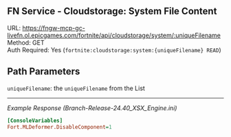## FN Service - Cloudstorage: System File Content

URL: https://fngw-mcp-gc-livefn.ol.epicgames.com/fortnite/api/cloudstorage/system/:uniqueFilename \
Method: GET \
Auth Required: Yes (`fortnite:cloudstorage:system:{uniqueFilename} READ`)

## Path Parameters

`uniqueFilename`: the `uniqueFilename` from the List

---

_Example Response (Branch-Release-24.40_XSX_Engine.ini)_

```ini
[ConsoleVariables]
Fort.MLDeformer.DisableComponent=1
```
